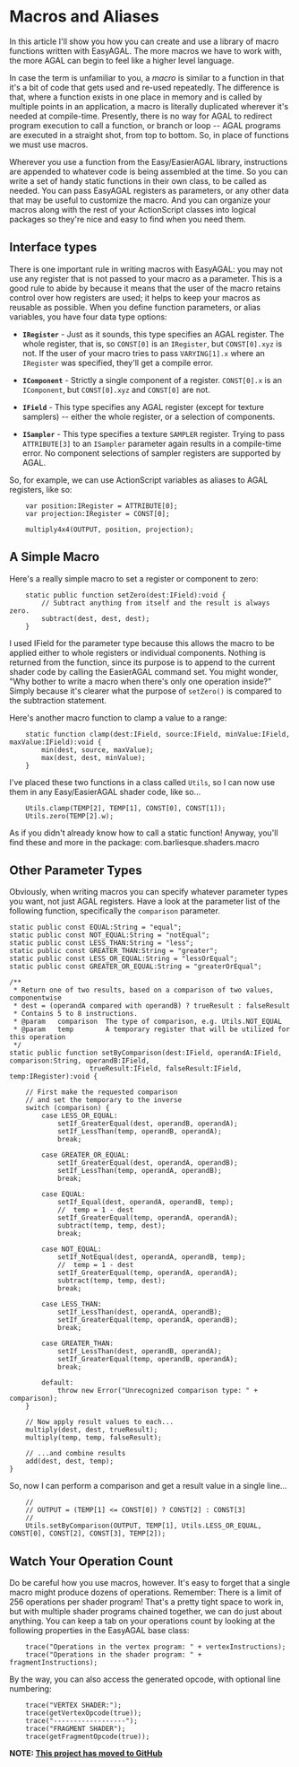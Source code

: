 # Macros and Aliases #

In this article I'll show you how you can create and use a library of macro functions written with EasyAGAL.  The more macros we have to work with, the more AGAL can begin to feel like a higher level language.

In case the term is unfamiliar to you, a _macro_ is similar to a function in that it's a bit of code that gets used and re-used repeatedly.  The difference is that, where a function exists in one place in memory and is called by multiple points in an application, a macro is literally duplicated wherever it's needed at compile-time.  Presently, there is no way for AGAL to redirect program execution to call a function, or branch or loop -- AGAL programs are executed in a straight shot, from top to bottom.  So, in place of functions we must use macros.

Wherever you use a function from the Easy/EasierAGAL library, instructions are appended to whatever code is being assembled at the time.  So you can write a set of handy static functions in their own class, to be called as needed.  You can pass EasyAGAL registers as parameters, or any other data that may be useful to customize the macro.  And you can organize your macros along with the rest of your ActionScript classes into logical packages so they're nice and easy to find when you need them.

## Interface types ##

There is one important rule in writing macros with EasyAGAL:  you may not use any register that is not passed to your macro as a parameter.  This is a good rule to abide by because it means that the user of the macro retains control over how registers are used;  it helps to keep your macros as reusable as possible.  When you define function parameters, or alias variables, you have four data type options:

  * **`IRegister`** - Just as it sounds, this type specifies an AGAL register.  The whole register, that is, so `CONST[0]` is an `IRegister`, but `CONST[0].xyz` is not.  If the user of your macro tries to pass `VARYING[1].x` where an `IRegister` was specified, they'll get a compile error.

  * **`IComponent`** - Strictly a single component of a register.  `CONST[0].x` is an `IComponent`, but `CONST[0].xyz` and `CONST[0]` are not.

  * **`IField`** - This type specifies any AGAL register (except for texture samplers) -- either the whole register, or a selection of components.

  * **`ISampler`** - This type specifies a texture `SAMPLER` register.  Trying to pass `ATTRIBUTE[3]` to an `ISampler` parameter again results in a compile-time error.  No component selections of sampler registers are supported by AGAL.

So, for example, we can use ActionScript variables as aliases to AGAL registers, like so:

```
	var position:IRegister = ATTRIBUTE[0];
	var projection:IRegister = CONST[0];

	multiply4x4(OUTPUT, position, projection);
```

## A Simple Macro ##

Here's a really simple macro to set a register or component to zero:

```
	static public function setZero(dest:IField):void {
		// Subtract anything from itself and the result is always zero.
		subtract(dest, dest, dest);
	}
```

I used IField for the parameter type because this allows the macro to be applied either to whole registers or individual components.  Nothing is returned from the function, since its purpose is to append to the current shader code by calling the EasierAGAL command set.  You might wonder, "Why bother to write a macro when there's only one operation inside?"  Simply because it's clearer what the purpose of `setZero()` is compared to the subtraction statement.

Here's another macro function to clamp a value to a range:

```
	static function clamp(dest:IField, source:IField, minValue:IField, maxValue:IField):void {
		min(dest, source, maxValue);
		max(dest, dest, minValue);
	}
```

I've placed these two functions in a class called `Utils`, so I can now use them in any Easy/EasierAGAL shader code, like so...

```
	Utils.clamp(TEMP[2], TEMP[1], CONST[0], CONST[1]);
	Utils.zero(TEMP[2].w);
```

As if you didn't already know how to call a static function!  Anyway, you'll find these and more in the package:  com.barliesque.shaders.macro


## Other Parameter Types ##

Obviously, when writing macros you can specify whatever parameter types you want, not just AGAL registers.  Have a look at the parameter list of the following function, specifically the `comparison` parameter.

```
static public const EQUAL:String = "equal";
static public const NOT_EQUAL:String = "notEqual";
static public const LESS_THAN:String = "less";
static public const GREATER_THAN:String = "greater";
static public const LESS_OR_EQUAL:String = "lessOrEqual";
static public const GREATER_OR_EQUAL:String = "greaterOrEqual";

/**
 * Return one of two results, based on a comparison of two values, componentwise
 * dest = (operandA compared with operandB) ? trueResult : falseResult
 * Contains 5 to 8 instructions.
 * @param	comparison	The type of comparison, e.g. Utils.NOT_EQUAL
 * @param	temp		A temporary register that will be utilized for this operation
 */
static public function setByComparison(dest:IField, operandA:IField, comparison:String, operandB:IField, 
					trueResult:IField, falseResult:IField, temp:IRegister):void {

	// First make the requested comparison
	// and set the temporary to the inverse
	switch (comparison) {
		case LESS_OR_EQUAL:
			setIf_GreaterEqual(dest, operandB, operandA);
			setIf_LessThan(temp, operandB, operandA);
			break;

		case GREATER_OR_EQUAL:
			setIf_GreaterEqual(dest, operandA, operandB);
			setIf_LessThan(temp, operandA, operandB);
			break;

		case EQUAL:
			setIf_Equal(dest, operandA, operandB, temp);
			//  temp = 1 - dest
			setIf_GreaterEqual(temp, operandA, operandA);
			subtract(temp, temp, dest);
			break;

		case NOT_EQUAL:
			setIf_NotEqual(dest, operandA, operandB, temp);
			//  temp = 1 - dest
			setIf_GreaterEqual(temp, operandA, operandA);
			subtract(temp, temp, dest);
			break;

		case LESS_THAN:
			setIf_LessThan(dest, operandA, operandB);
			setIf_GreaterEqual(temp, operandA, operandB);
			break;

		case GREATER_THAN:
			setIf_LessThan(dest, operandB, operandA);
			setIf_GreaterEqual(temp, operandB, operandA);
			break;

		default:
			throw new Error("Unrecognized comparison type: " + comparison);
	}

	// Now apply result values to each...
	multiply(dest, dest, trueResult);
	multiply(temp, temp, falseResult);

	// ...and combine results
	add(dest, dest, temp);
}
```

So, now I can perform a comparison and get a result value in a single line...

```
	//
	// OUTPUT = (TEMP[1] <= CONST[0]) ? CONST[2] : CONST[3]
	//
	Utils.setByComparison(OUTPUT, TEMP[1], Utils.LESS_OR_EQUAL, CONST[0], CONST[2], CONST[3], TEMP[2]);
```

## Watch Your Operation Count ##

Do be careful how you use macros, however.  It's easy to forget that a single macro might produce dozens of operations.  Remember: There is a limit of 256 operations per shader program!  That's a pretty tight space to work in, but with multiple shader programs chained together, we can do just about anything.  You can keep a tab on your operations count by looking at the following properties in the EasyAGAL base class:

```
	trace("Operations in the vertex program: " + vertexInstructions);
	trace("Operations in the shader program: " + fragmentInstructions);
```

By the way, you can also access the generated opcode, with optional line numbering:

```
	trace("VERTEX SHADER:");
	trace(getVertexOpcode(true));
	trace("------------------");
	trace("FRAGMENT SHADER");
	trace(getFragmentOpcode(true));
```


**NOTE: [This project has moved to GitHub](https://github.com/Barliesque/EasyAGAL)**
